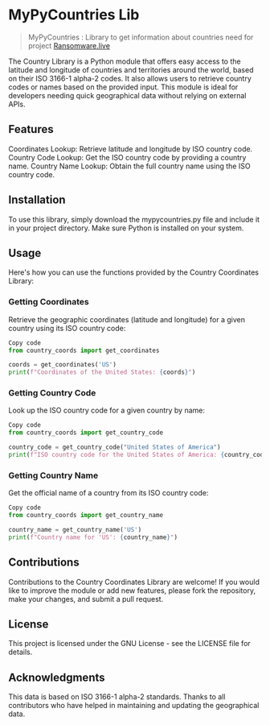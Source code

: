 # MyPyCountries Lib
> MyPyCountries : Library to get information about countries need for project [Ransomware.live](https://www.ransomware.live)


The Country Library is a Python module that offers easy access to the latitude and longitude of countries and territories around the world, based on their ISO 3166-1 alpha-2 codes. It also allows users to retrieve country codes or names based on the provided input. This module is ideal for developers needing quick geographical data without relying on external APIs.

## Features

Coordinates Lookup: Retrieve latitude and longitude by ISO country code.
Country Code Lookup: Get the ISO country code by providing a country name.
Country Name Lookup: Obtain the full country name using the ISO country code.

## Installation
To use this library, simply download the mypycountries.py file and include it in your project directory. Make sure Python is installed on your system.

## Usage
Here's how you can use the functions provided by the Country Coordinates Library:

### Getting Coordinates
Retrieve the geographic coordinates (latitude and longitude) for a given country using its ISO country code:

```python
Copy code
from country_coords import get_coordinates

coords = get_coordinates('US')
print(f"Coordinates of the United States: {coords}")
````

### Getting Country Code
Look up the ISO country code for a given country by name:

```python
Copy code
from country_coords import get_country_code

country_code = get_country_code("United States of America")
print(f"ISO country code for the United States of America: {country_code}")
```

### Getting Country Name
Get the official name of a country from its ISO country code:

```python
Copy code
from country_coords import get_country_name

country_name = get_country_name('US')
print(f"Country name for 'US': {country_name}")
````

## Contributions

Contributions to the Country Coordinates Library are welcome! If you would like to improve the module or add new features, please fork the repository, make your changes, and submit a pull request.

## License
This project is licensed under the GNU License - see the LICENSE file for details.

## Acknowledgments

This data is based on ISO 3166-1 alpha-2 standards.
Thanks to all contributors who have helped in maintaining and updating the geographical data.
